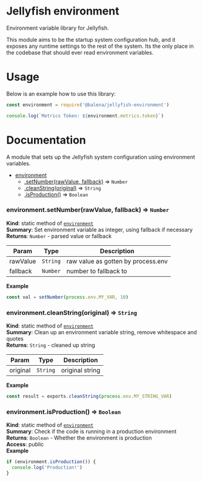 # Jellyfish environment

Environment variable library for Jellyfish.

This module aims to be the startup system configuration hub, and it exposes any
runtime settings to the rest of the system. Its the only place in the
codebase that should ever read environment variables.

# Usage

Below is an example how to use this library:

```js
const environment = require('@balena/jellyfish-environment')

console.log(`Metrics Token: ${environment.metrics.token}`)
```

# Documentation

A module that sets up the Jellyfish system configuration using environment variables.


* [environment](#module_environment)
    * [.setNumber(rawValue, fallback)](#module_environment.setNumber) ⇒ <code>Number</code>
    * [.cleanString(original)](#module_environment.cleanString) ⇒ <code>String</code>
    * [.isProduction()](#module_environment.isProduction) ⇒ <code>Boolean</code>

<a name="module_environment.setNumber"></a>

### environment.setNumber(rawValue, fallback) ⇒ <code>Number</code>
**Kind**: static method of [<code>environment</code>](#module_environment)  
**Summary**: Set environment variable as integer, using fallback if necessary  
**Returns**: <code>Number</code> - parsed value or fallback  

| Param | Type | Description |
| --- | --- | --- |
| rawValue | <code>String</code> | raw value as gotten by process.env |
| fallback | <code>Number</code> | number to fallback to |

**Example**  
```js
const val = setNumber(process.env.MY_VAR, 10)
```
<a name="module_environment.cleanString"></a>

### environment.cleanString(original) ⇒ <code>String</code>
**Kind**: static method of [<code>environment</code>](#module_environment)  
**Summary**: Clean up an environment variable string, remove whitespace and quotes  
**Returns**: <code>String</code> - cleaned up string  

| Param | Type | Description |
| --- | --- | --- |
| original | <code>String</code> | original string |

**Example**  
```js
const result = exports.cleanString(process.env.MY_STRING_VAR)
```
<a name="module_environment.isProduction"></a>

### environment.isProduction() ⇒ <code>Boolean</code>
**Kind**: static method of [<code>environment</code>](#module_environment)  
**Summary**: Check if the code is running in a production environment  
**Returns**: <code>Boolean</code> - Whether the environment is production  
**Access**: public  
**Example**  
```js
if (environment.isProduction()) {
  console.log('Production!')
}
```
